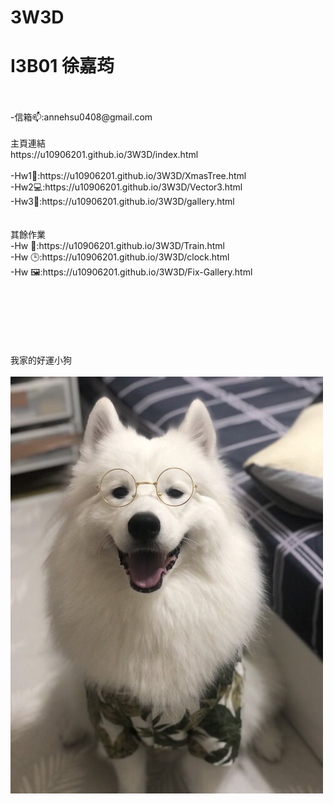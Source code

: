 # 3W3D
<h1> I3B01 徐嘉荺</h1>
<br></br>
-信箱📫:annehsu0408@gmail.com
<br></br>
主頁連結<br>
https://u10906201.github.io/3W3D/index.html
<br><br>
-Hw1🎄:https://u10906201.github.io/3W3D/XmasTree.html
<br>
-Hw2💻:https://u10906201.github.io/3W3D/Vector3.html
<br>
-Hw3🎨:https://u10906201.github.io/3W3D/gallery.html
<br>
<br><br>
其餘作業<br>
-Hw 🚂:https://u10906201.github.io/3W3D/Train.html
<br>
-Hw 🕒:https://u10906201.github.io/3W3D/clock.html
<br>
-Hw 🖼:https://u10906201.github.io/3W3D/Fix-Gallery.html
<br>

<br></br><br></br><br></br>
我家的好運小狗<br></br>
![](https://github.com/u10906201/3W3D/blob/master/IMG_8154%20(1).jpg)
